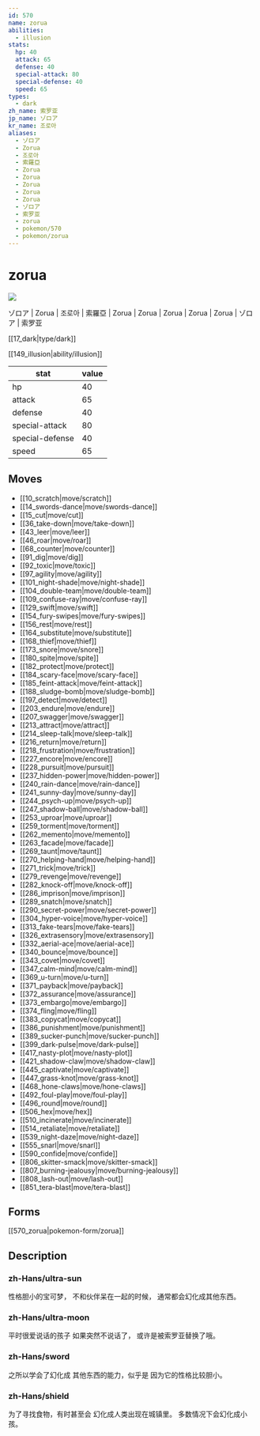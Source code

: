 ```yaml
---
id: 570
name: zorua
abilities:
  - illusion
stats:
  hp: 40
  attack: 65
  defense: 40
  special-attack: 80
  special-defense: 40
  speed: 65
types:
  - dark
zh_name: 索罗亚
jp_name: ゾロア
kr_name: 조로아
aliases:
  - ゾロア
  - Zorua
  - 조로아
  - 索羅亞
  - Zorua
  - Zorua
  - Zorua
  - Zorua
  - Zorua
  - ゾロア
  - 索罗亚
  - zorua
  - pokemon/570
  - pokemon/zorua
---
```

# zorua

![](https://raw.githubusercontent.com/PokeAPI/sprites/master/sprites/pokemon/570.png)

ゾロア | Zorua | 조로아 | 索羅亞 | Zorua | Zorua | Zorua | Zorua | Zorua | ゾロア | 索罗亚

[[17_dark|type/dark]]

[[149_illusion|ability/illusion]]

|stat|value|
|---|---|
|hp|40|
|attack|65|
|defense|40|
|special-attack|80|
|special-defense|40|
|speed|65|


## Moves

- [[10_scratch|move/scratch]]
- [[14_swords-dance|move/swords-dance]]
- [[15_cut|move/cut]]
- [[36_take-down|move/take-down]]
- [[43_leer|move/leer]]
- [[46_roar|move/roar]]
- [[68_counter|move/counter]]
- [[91_dig|move/dig]]
- [[92_toxic|move/toxic]]
- [[97_agility|move/agility]]
- [[101_night-shade|move/night-shade]]
- [[104_double-team|move/double-team]]
- [[109_confuse-ray|move/confuse-ray]]
- [[129_swift|move/swift]]
- [[154_fury-swipes|move/fury-swipes]]
- [[156_rest|move/rest]]
- [[164_substitute|move/substitute]]
- [[168_thief|move/thief]]
- [[173_snore|move/snore]]
- [[180_spite|move/spite]]
- [[182_protect|move/protect]]
- [[184_scary-face|move/scary-face]]
- [[185_feint-attack|move/feint-attack]]
- [[188_sludge-bomb|move/sludge-bomb]]
- [[197_detect|move/detect]]
- [[203_endure|move/endure]]
- [[207_swagger|move/swagger]]
- [[213_attract|move/attract]]
- [[214_sleep-talk|move/sleep-talk]]
- [[216_return|move/return]]
- [[218_frustration|move/frustration]]
- [[227_encore|move/encore]]
- [[228_pursuit|move/pursuit]]
- [[237_hidden-power|move/hidden-power]]
- [[240_rain-dance|move/rain-dance]]
- [[241_sunny-day|move/sunny-day]]
- [[244_psych-up|move/psych-up]]
- [[247_shadow-ball|move/shadow-ball]]
- [[253_uproar|move/uproar]]
- [[259_torment|move/torment]]
- [[262_memento|move/memento]]
- [[263_facade|move/facade]]
- [[269_taunt|move/taunt]]
- [[270_helping-hand|move/helping-hand]]
- [[271_trick|move/trick]]
- [[279_revenge|move/revenge]]
- [[282_knock-off|move/knock-off]]
- [[286_imprison|move/imprison]]
- [[289_snatch|move/snatch]]
- [[290_secret-power|move/secret-power]]
- [[304_hyper-voice|move/hyper-voice]]
- [[313_fake-tears|move/fake-tears]]
- [[326_extrasensory|move/extrasensory]]
- [[332_aerial-ace|move/aerial-ace]]
- [[340_bounce|move/bounce]]
- [[343_covet|move/covet]]
- [[347_calm-mind|move/calm-mind]]
- [[369_u-turn|move/u-turn]]
- [[371_payback|move/payback]]
- [[372_assurance|move/assurance]]
- [[373_embargo|move/embargo]]
- [[374_fling|move/fling]]
- [[383_copycat|move/copycat]]
- [[386_punishment|move/punishment]]
- [[389_sucker-punch|move/sucker-punch]]
- [[399_dark-pulse|move/dark-pulse]]
- [[417_nasty-plot|move/nasty-plot]]
- [[421_shadow-claw|move/shadow-claw]]
- [[445_captivate|move/captivate]]
- [[447_grass-knot|move/grass-knot]]
- [[468_hone-claws|move/hone-claws]]
- [[492_foul-play|move/foul-play]]
- [[496_round|move/round]]
- [[506_hex|move/hex]]
- [[510_incinerate|move/incinerate]]
- [[514_retaliate|move/retaliate]]
- [[539_night-daze|move/night-daze]]
- [[555_snarl|move/snarl]]
- [[590_confide|move/confide]]
- [[806_skitter-smack|move/skitter-smack]]
- [[807_burning-jealousy|move/burning-jealousy]]
- [[808_lash-out|move/lash-out]]
- [[851_tera-blast|move/tera-blast]]

## Forms



[[570_zorua|pokemon-form/zorua]]

## Description

### zh-Hans/ultra-sun

性格胆小的宝可梦，
不和伙伴呆在一起的时候，
通常都会幻化成其他东西。

### zh-Hans/ultra-moon

平时很爱说话的孩子
如果突然不说话了，
或许是被索罗亚替换了哦。

### zh-Hans/sword

之所以学会了幻化成
其他东西的能力，似乎是
因为它的性格比较胆小。

### zh-Hans/shield

为了寻找食物，有时甚至会
幻化成人类出现在城镇里。
多数情况下会幻化成小孩。

